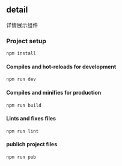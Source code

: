 ## detail

详情展示组件


### Project setup
```
npm install
```

#### Compiles and hot-reloads for development
```
npm run dev
```

#### Compiles and minifies for production
```
npm run build
```

#### Lints and fixes files
```
npm run lint
```

#### publich project files
```
npm run pub
```
